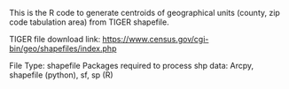 This is the R code to generate centroids of geographical units (county, zip code tabulation area) from TIGER shapefile. 

TIGER file download link:
https://www.census.gov/cgi-bin/geo/shapefiles/index.php

File Type: shapefile
Packages required to process shp data: Arcpy, shapefile (python), sf, sp (R)
